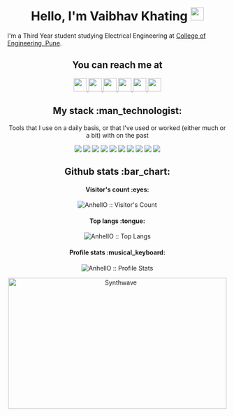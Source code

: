 	
<h1 align="center">Hello, I'm Vaibhav Khating <img src="https://raw.githubusercontent.com/MartinHeinz/MartinHeinz/master/wave.gif" width="30px"></h1>

I'm a Third Year student studying Electrical Engineering at <a href="https://www.coep.org.in/"> College of Engineering, Pune</a>. 
</h3>

<h2 align="center">You can reach me at </h2>
<p align="center">
  <a href="https://vaibhav1663.github.io/">
    <img src="https://cdn-icons-png.flaticon.com/512/3178/3178285.png" height="30" width="30">
  </a>
  <a href="https://www.linkedin.com/in/vaibhav-khating-6b7940203/">
    <img src="https://www.vectorlogo.zone/logos/linkedin/linkedin-icon.svg" height="30" width="30">
  </a>
  <a href="https://www.instagram.com/vaibhavkhating/">
    <img src="https://www.vectorlogo.zone/logos/instagram/instagram-icon.svg" height="30" width="30">
  </a>
  <a href="https://gitlab.com/vaibhavkhating">
    <img src="https://iconape.com/wp-content/files/jf/122399/svg/LeetCode_logo_white_no_text.svg" height="30" width="30">
  </a>
  <a href="https://gitlab.com/vaibhavkhating">
    <img src="https://www.vectorlogo.zone/logos/gitlab/gitlab-icon.svg" height="30" width="30">
  </a>
  <a href="mailto:vaibhavkhating@gmail.com">
    <img src="https://www.vectorlogo.zone/logos/gmail/gmail-icon.svg" height="30" width="30">
  </a>

</p>
<h2 align="center">My stack :man_technologist:</h2>
<p align="center">Tools that I use on a daily basis, or that I've used or worked (either much or a bit) with on the past</p>
<p align="center">
	<img src="https://img.shields.io/badge/node.js%20-%2343853D.svg?&style=for-the-badge&logo=node.js&logoColor=white"/>
	<img src="https://img.shields.io/badge/javascript%20-%23323330.svg?&style=for-the-badge&logo=javascript&logoColor=%23F7DF1E"/>
	<img src="https://img.shields.io/badge/typescript%20-%23007ACC.svg?&style=for-the-badge&logo=typescript&logoColor=white"/>
	<img src="https://img.shields.io/badge/html5%20-%23E34F26.svg?&style=for-the-badge&logo=html5&logoColor=white"/>
	<img src="https://img.shields.io/badge/css3%20-%231572B6.svg?&style=for-the-badge&logo=css3&logoColor=white"/>
	<img src="https://img.shields.io/badge/python%20-%2314354C.svg?&style=for-the-badge&logo=python&logoColor=white"/>
	<img src="https://img.shields.io/badge/c%20-%2300599C.svg?&style=for-the-badge&logo=c&logoColor=white"/>
	<img src="https://img.shields.io/badge/c++%20-%2300599C.svg?&style=for-the-badge&logo=c%2B%2B&ogoColor=white"/>
	<img src="https://img.shields.io/badge/c%23%20-%23239120.svg?&style=for-the-badge&logo=c-sharp&logoColor=white"/>
	<img src="https://img.shields.io/badge/java-%23ED8B00.svg?&style=for-the-badge&logo=java&logoColor=white"/>
</p>
<h2 align="center">Github stats :bar_chart:</h2>
<h4 align="center">Visitor's count :eyes:</h4>
<p align="center"><img src="https://profile-counter.glitch.me/{vaibhav1663}/count.svg" alt="AnhellO :: Visitor's Count" /></p>
<h4 align="center">Top langs :tongue:</h4>
<p align="center"><img src="https://github-readme-stats.vercel.app/api/top-langs/?username=vaibhav1663&count_private=true&langs_count=10&theme=tokyonight&layout=compact" alt="AnhellO :: Top Langs" /></p>
<h4 align="center">Profile stats :musical_keyboard:</h4>
<p align="center"><img src="https://github-readme-stats.vercel.app/api?username=vaibhav1663&count_private=true&show_icons=true&theme=synthwave" alt="AnhellO :: Profile Stats" /></p>
<p align="center"><img src="https://thumbs.gfycat.com/GoodnaturedFondGaur-size_restricted.gif" alt="Synthwave" height="300" width="500"></p>
